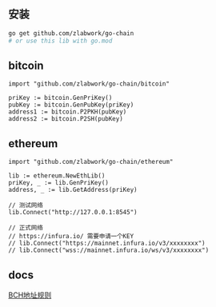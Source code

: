## 安装
```bash
go get github.com/zlabwork/go-chain
# or use this lib with go.mod
```
## bitcoin
```golang
import "github.com/zlabwork/go-chain/bitcoin"

priKey := bitcoin.GenPriKey()
pubKey := bitcoin.GenPubKey(priKey)
address1 := bitcoin.P2PKH(pubKey)
address2 := bitcoin.P2SH(pubKey)
```

## ethereum
```golang
import "github.com/zlabwork/go-chain/ethereum"

lib := ethereum.NewEthLib()
priKey, _ := lib.GenPriKey()
address, _ := lib.GetAddress(priKey)

// 测试网络
lib.Connect("http://127.0.0.1:8545")

// 正式网络 
// https://infura.io/ 需要申请一个KEY
// lib.Connect("https://mainnet.infura.io/v3/xxxxxxxx")
// lib.Connect("wss://mainnet.infura.io/ws/v3/xxxxxxxx")
```

## docs
[BCH地址规则](https://github.com/bitcoincashorg/bitcoincash.org/blob/master/spec/cashaddr.md)